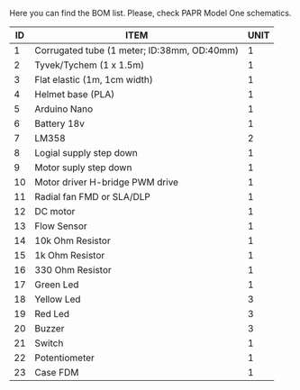 Here you can find the BOM list.
Please, check PAPR Model One schematics.

| ID  | ITEM | UNIT |
| ------------- | ------------- | ------------- |
| 1  | Corrugated tube (1 meter; ID:38mm, OD:40mm) | 1 |
| 2  | Tyvek/Tychem (1 x 1.5m)                     | 1 |
| 3  | Flat elastic (1m, 1cm width)                | 1 |
| 4  | Helmet base (PLA)                           | 1 |
| 5  | Arduino Nano                                | 1 |
| 6  | Battery 18v                                 | 1 |
| 7  | LM358                                       | 2 |
| 8  | Logial supply step down                     | 1 |
| 9  | Motor suply step down                       | 1 |
| 10 | Motor driver H-bridge PWM drive             | 1 |
| 11 | Radial fan FMD or SLA/DLP                   | 1 |
| 12 | DC motor                                    | 1 |
| 13 | Flow Sensor                                 | 1 |
| 14 | 10k Ohm Resistor                            | 1 |
| 15 | 1k Ohm Resistor                             | 1 |
| 16 | 330 Ohm Resistor                            | 1 |
| 17 | Green Led                                   | 1 |
| 18 | Yellow Led                                  | 3 |
| 19 | Red Led                                     | 3 |
| 20 | Buzzer                                      | 3 |
| 21 | Switch                                      | 1 |
| 22 | Potentiometer                               | 1 |
| 23 | Case FDM                                    | 1 |
